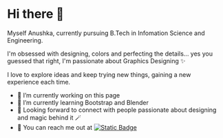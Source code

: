 <h1> Hi there 👋 </h1>

Myself Anushka, currently pursuing B.Tech in Infomation Science and Engineering.

I'm obsessed with designing, colors and perfecting the details... yes you guessed that right, I'm passionate about Graphics Designing ✨

I love to explore ideas and keep trying new things, gaining a new experience each time. 

- 🔭 I’m currently working on this page
- 🌱 I’m currently learning Bootstrap and Blender
- 👀 Looking forward to connect with people passionate about designing and magic behind it 🪄
- 🔗 You can reach me out at <a href="https://www.linkedin.com/in/anushka-bhakare">
  <img alt="Static Badge" src="https://img.shields.io/badge/LinkedIn-blue?logo=LinkedIn&logoColor=Blue">
  </a>
